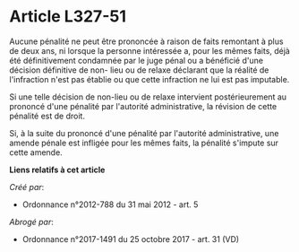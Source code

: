 # Article L327-51

Aucune pénalité ne peut être prononcée à raison de faits remontant à plus de deux ans, ni lorsque la personne intéressée a,
pour les mêmes faits, déjà été définitivement condamnée par le juge pénal ou a bénéficié d'une décision définitive de non-
lieu ou de relaxe déclarant que la réalité de l'infraction n'est pas établie ou que cette infraction ne lui est pas
imputable. 

Si une telle décision de non-lieu ou de relaxe intervient postérieurement au prononcé d'une pénalité par l'autorité
administrative, la révision de cette pénalité est de droit. 

Si, à la suite du prononcé d'une pénalité par l'autorité administrative, une amende pénale est infligée pour les mêmes faits,
la pénalité s'impute sur cette amende.

**Liens relatifs à cet article**

_Créé par_:

  - Ordonnance n°2012-788 du 31 mai 2012 - art. 5

_Abrogé par_:

  - Ordonnance n°2017-1491 du 25 octobre 2017 - art. 31 (VD)
